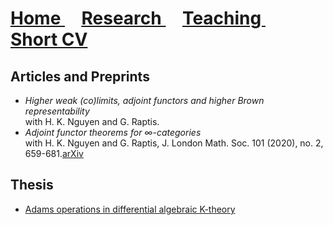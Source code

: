 <h1>
  <a href="https://c-schrade.github.io">
    Home 
  </a>
  &nbsp; &nbsp;
  <a href="https://c-schrade.github.io/Research">
    <u>Research</u> 
  </a>
  &nbsp; &nbsp;
  <a href="https://c-schrade.github.io/Teaching">
    Teaching 
  </a>
  &nbsp; &nbsp;
  <a href="https://c-schrade.github.io/ShortCV">
    Short CV
  </a>
</h1>  

## Articles and Preprints
* <i>Higher weak (co)limits, adjoint functors and higher Brown representability</i> <br />
  with H. K. Nguyen and G. Raptis.
* <i>Adjoint functor theorems for &infin;-categories</i> <br />
  with H. K. Nguyen and G. Raptis,  J. London Math. Soc. 101 (2020), no. 2, 659-681.[arXiv](https://arxiv.org/abs/1803.01664)

## Thesis
* [Adams operations in differential algebraic K-theory](https://epub.uni-regensburg.de/37768/)
